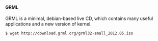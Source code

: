 #### GRML ####

GRML is a minimal, debian-based live CD, which contains many useful
applications and a new version of kernel.

    $ wget http://download.grml.org/grml32-small_2012.05.iso

